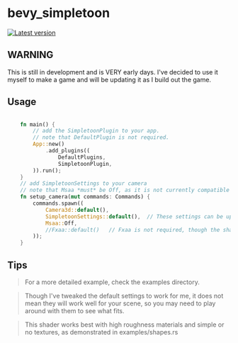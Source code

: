 # bevy_simpletoon

[![Latest version](https://img.shields.io/crates/v/bevy_simpletoon.svg)](https://crates.io/crates/bevy_simpletoon)

## WARNING

This is still in development and is VERY early days.
I've decided to use it myself to make a game and will be updating it as I build out the game.

## Usage

```rust

    fn main() {
        // add the SimpletoonPlugin to your app.
        // note that DefaultPlugin is not required.
        App::new()
            .add_plugins((
                DefaultPlugins,
                SimpletoonPlugin,
        )).run();
    }
    // add SimpletoonSettings to your camera
    // note that Msaa *must* be Off, as it is not currently compatible with post processing
    fn setup_camera(mut commands: Commands) {
        commands.spawn((
            Camera3d::default(),
            SimpletoonSettings::default(),  // These settings can be updated any time to change the shader's effect
            Msaa::Off,
            //Fxaa::default()   // Fxaa is not required, though the shader comes with no built-in anti-aliasing.
        ));
    }

```

## Tips

> For a more detailed example, check the examples directory.

> Though I've tweaked the default settings to work for me, it does not mean they will work well for your scene, so you may need to play around with them to see what fits.

> This shader works best with high roughness materials and simple or no textures, as demonstrated in examples/shapes.rs
